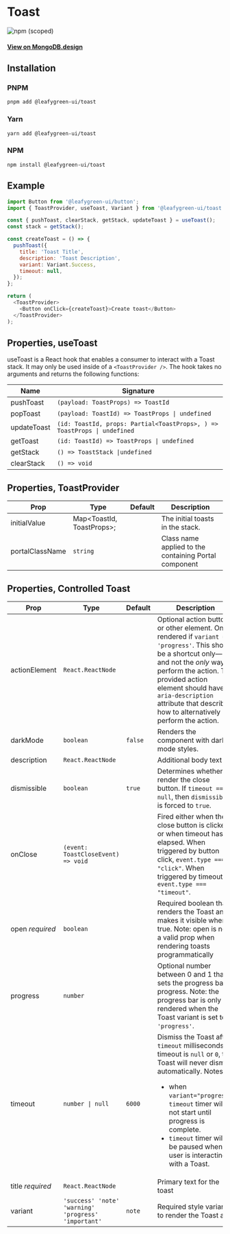 # Toast

![npm (scoped)](https://img.shields.io/npm/v/@leafygreen-ui/toast.svg)

#### [View on MongoDB.design](https://www.mongodb.design/component/toast/live-example/)

## Installation

### PNPM

```shell
pnpm add @leafygreen-ui/toast
```

### Yarn

```shell
yarn add @leafygreen-ui/toast
```

### NPM

```shell
npm install @leafygreen-ui/toast
```

## Example

```js
import Button from '@leafygreen-ui/button';
import { ToastProvider, useToast, Variant } from '@leafygreen-ui/toast';

const { pushToast, clearStack, getStack, updateToast } = useToast();
const stack = getStack();

const createToast = () => {
  pushToast({
    title: 'Toast Title',
    description: 'Toast Description',
    variant: Variant.Success,
    timeout: null,
  });
};

return (
  <ToastProvider>
    <Button onClick={createToast}>Create toast</Button>
  </ToastProvider>
);
```

## Properties, useToast

useToast is a React hook that enables a consumer to interact with a Toast stack. It may only be used inside of a `<ToastProvider />`. The hook takes no arguments and returns the following functions:

| Name        | Signature                                                                |
| ----------- | ------------------------------------------------------------------------ |
| pushToast   | `(payload: ToastProps) => ToastId`                                       |
| popToast    | `(payload: ToastId) => ToastProps \| undefined`                          |
| updateToast | `(id: ToastId, props: Partial<ToastProps>, ) => ToastProps \| undefined` |
| getToast    | `(id: ToastId) => ToastProps \| undefined`                               |
| getStack    | `() => ToastStack \|undefined`                                           |
| clearStack  | `() => void`                                                             |

## Properties, ToastProvider

| Prop            | Type                      | Default | Description                                           |
| --------------- | ------------------------- | ------- | ----------------------------------------------------- |
| initialValue    | Map<ToastId, ToastProps>; |         | The initial toasts in the stack.                      |
| portalClassName | `string`                  |         | Class name applied to the containing Portal component |

## Properties, Controlled Toast

| Prop             | Type                                                | Default | Description                                                                                                                                                                                                                                                                                                             |
| ---------------- | --------------------------------------------------- | ------- | ----------------------------------------------------------------------------------------------------------------------------------------------------------------------------------------------------------------------------------------------------------------------------------------------------------------------- |
| actionElement    | `React.ReactNode `                                  |         | Optional action button, or other element. Only rendered if `variant === 'progress'`. This should be a shortcut only—and not the _only_ way to perform the action. The provided action element should have an `aria-description` attribute that describes how to alternatively perform the action.                       |
| darkMode         | `boolean`                                           | `false` | Renders the component with dark mode styles.                                                                                                                                                                                                                                                                            |
| description      | `React.ReactNode `                                  |         | Additional body text                                                                                                                                                                                                                                                                                                    |
| dismissible      | `boolean`                                           | `true`  | Determines whether to render the close button. If `timeout === null`, then `dismissible` is forced to `true`.                                                                                                                                                                                                           |
| onClose          | `(event: ToastCloseEvent) => void`                  |         | Fired either when the close button is clicked, or when timeout has elapsed. When triggered by button click, `event.type === "click"`. When triggered by timeout, `event.type === "timeout"`.                                                                                                                            |
| open _required_  | `boolean`                                           |         | Required boolean that renders the Toast and makes it visible when true. Note: open is not a valid prop when rendering toasts programmatically                                                                                                                                                                           |
| progress         | `number`                                            |         | Optional number between 0 and 1 that sets the progress bar's progress. Note: the progress bar is only rendered when the Toast variant is set to `'progress'`.                                                                                                                                                           |
| timeout          | `number \| null `                                   | `6000`  | Dismiss the Toast after `timeout` milliseconds. If timeout is `null` or `0`, the Toast will never dismiss automatically. Notes: <ul><li>when `variant="progress"`, `timeout` timer will not start until progress is complete.</li><li>`timeout` timer will be paused when a user is interacting with a Toast.</li></ul> |
| title _required_ | `React.ReactNode`                                   |         | Primary text for the toast                                                                                                                                                                                                                                                                                              |
| variant          | `'success' 'note' 'warning' 'progress' 'important'` | `note`  | Required style variant to render the Toast as.                                                                                                                                                                                                                                                                          |
